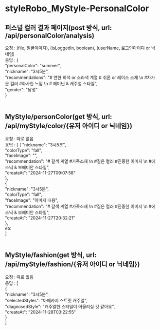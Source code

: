 # styleRobo_MyStyle-PersonalColor

## 퍼스널 컬러 결과 페이지(post 방식, url: /api/personalColor/analysis)

요청 : (file, 얼굴이미지), (isLoggedIn, boolean), (userName, 로그인아이디 or 닉네임)
<br/>
응답 : {<br/>
    "personalColor": "summer", <br/>
    "nickname": "3시5분",<br/>
    "recommendations": "# 연한 회색 or 소라색 계열 # 쉬폰 or 레이스 소재 \n #차가운 컬러 #화사한 느낌 \n # 페미닌 & 캐주얼 스타일",<br/>
    "gender": "남성"<br/>
}
<br/><br/>

## MyStyle/personColor(get 방식, url: /api/myStyle/color/{유저 아이디 or 닉네임})

요청 : 따로 없음
<br/>
응답 : [
    {
        "nickname": "3시5분",<br/>
        "colorType": "fall",<br/>
        "faceImage": "",<br/>
        "recommendation": "# 갈색 계열 #가죽소재 \n #짙은 컬러  #진중한 이미지 \n #에스닉 & 보헤미안 스타일",<br/>
        "createAt": "2024-11-27T09:07:58"<br/>
    },<br/>
    {<br/>
        "nickname": "3시5분",<br/>
        "colorType": "fall",<br/>
        "faceImage": "이미지 내용",<br/>
        "recommendation": "# 갈색 계열 #가죽소재 \n #짙은 컬러  #진중한 이미지 \n #에스닉 & 보헤미안 스타일",<br/>
        "createAt": "2024-11-27T20:32:21"<br/>
    },<br/>
    etc<br/>
]<br/><br/>

## MyStyle/fashion(get 방식, url: /api/myStyle/fashion/{유저 아이디 or 닉네임})

요청 : 따로 없음
<br/>
응답 : [<br/>
    {<br/>
        "nickname": "3시5분",<br/>
        "selectedStyles": "아메카지 스트릿 캐주얼",<br/>
        "diagnosedStyle": "캐주얼한 스타일이 어울리실 것 같아요",<br/>
        "createAt": "2024-11-28T03:22:55"<br/>
    }<br/>
]<br/>
